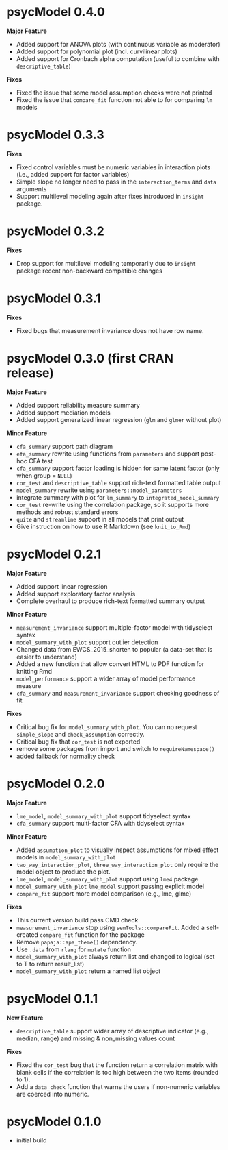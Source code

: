 # psycModel 0.4.0
**Major Feature**  
* Added support for ANOVA plots (with continuous variable as moderator)  
* Added support for polynomial plot (incl. curvilinear plots)   
* Added support for Cronbach alpha computation (useful to combine with `descriptive_table`)  

**Fixes**  
* Fixed the issue that some model assumption checks were not printed  
* Fixed the issue that `compare_fit` function not able to for comparing `lm` models  

# psycModel 0.3.3
**Fixes**  
* Fixed control variables must be numeric variables in interaction plots (i.e., added support for factor variables)
* Simple slope no longer need to pass in the `interaction_terms` and `data` arguments  
* Support multilevel modeling again after fixes introduced in `insight` package.  

# psycModel 0.3.2
**Fixes**  
* Drop support for multilevel modeling temporarily due to `insight` package recent non-backward compatible changes  

# psycModel 0.3.1
**Fixes**  
* Fixed bugs that measurement invariance does not have row name.  

# psycModel 0.3.0 (first CRAN release)

**Major Feature** <br/>
* Added support reliability measure summary  
* Added support mediation models  
* Added support generalized linear regression (`glm` and `glmer` without plot)  

**Minor Feature** <br/>
* `cfa_summary`  support path diagram  
* `efa_summary` rewrite using functions from `parameters` and support post-hoc CFA test  
* `cfa_summary` support factor loading is hidden for same latent factor (only when group = `NULL`)  
* `cor_test` and `descriptive_table` support rich-text formatted table output
* `model_summary` rewrite using `parameters::model_parameters`  
*  integrate summary with plot for `lm_summary` to `integrated_model_summary`
* `cor_test` re-write using the correlation package, so it supports more methods and robust standard errors  
* `quite` and `streamline` support in all models that print output  
* Give instruction on how to use R Markdown (see `knit_to_Rmd`)  



# psycModel 0.2.1

**Major Feature**  
* Added support linear regression <br/>
* Added support exploratory factor analysis <br/>
* Complete overhaul to produce rich-text formatted summary output <br/>

**Minor Feature**  
* `measurement_invariance` support multiple-factor model with tidyselect syntax <br/>
* `model_summary_with_plot` support outlier detection <br/>
* Changed data from EWCS_2015_shorten to popular (a data-set that is easier to understand) <br/>
* Added a new function that allow convert HTML to PDF function for knitting Rmd <br/>
* `model_performance` support a wider array of model performance measure <br/>
* `cfa_summary` and `measurement_invariance` support checking goodness of fit <br/>

**Fixes**  
* Critical bug fix for `model_summary_with_plot`. You can no request `simple_slope` and `check_assumption` correctly. <br/>
* Critical bug fix that `cor_test` is not exported <br/>
* remove some packages from import and switch to `requireNamespace()` <br/>
* added fallback for normality check <br/>

# psycModel 0.2.0
**Major Feature**  
* `lme_model`, `model_summary_with_plot` support tidyselect syntax <br/>
* `cfa_summary` support multi-factor CFA with tidyselect syntax <br/>

**Minor Feature**  
* Added `assumption_plot` to visually inspect assumptions for mixed effect models in `model_summary_with_plot` <br/>
* `two_way_interaction_plot`, `three_way_interaction_plot` only require the model object to produce the plot. <br/>
* `lme_model`, `model_summary_with_plot` support using `lme4` package. <br/>
* `model_summary_with_plot` `lme_model` support passing explicit model <br/>
* `compare_fit` support more model comparison (e.g., lme, glme) <br/>

**Fixes**  
* This current version build pass CMD check <br/>
* `measurement_invariance` stop using `semTools::compareFit`. Added a self-created `compare_fit` function for the package <br/>
* Remove `papaja::apa_theme()` dependency. <br/>
* Use `.data` from `rlang` for `mutate` function <br/>
* `model_summary_with_plot` always return list and changed to logical (set to T to return result_list) <br/>
* `model_summary_with_plot` return a named list object <br/>

# psycModel 0.1.1
**New Feature**  
* `descriptive_table` support wider array of descriptive indicator (e.g., median, range) and missing & non_missing values count <br/>

**Fixes**  
* Fixed the `cor_test` bug that the function return a correlation matrix with blank cells if the correlation is too high between the two items (rounded to 1).<br/>
* Add a `data_check` function that warns the users if non-numeric variables are coerced into numeric. <br/>

# psycModel 0.1.0

* initial build

